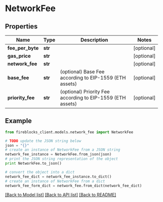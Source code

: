 # NetworkFee


## Properties

Name | Type | Description | Notes
------------ | ------------- | ------------- | -------------
**fee_per_byte** | **str** |  | [optional] 
**gas_price** | **str** |  | [optional] 
**network_fee** | **str** |  | [optional] 
**base_fee** | **str** | (optional) Base Fee according to EIP-1559 (ETH assets) | [optional] 
**priority_fee** | **str** | (optional) Priority Fee according to EIP-1559 (ETH assets) | [optional] 

## Example

```python
from fireblocks_client.models.network_fee import NetworkFee

# TODO update the JSON string below
json = "{}"
# create an instance of NetworkFee from a JSON string
network_fee_instance = NetworkFee.from_json(json)
# print the JSON string representation of the object
print NetworkFee.to_json()

# convert the object into a dict
network_fee_dict = network_fee_instance.to_dict()
# create an instance of NetworkFee from a dict
network_fee_form_dict = network_fee.from_dict(network_fee_dict)
```
[[Back to Model list]](../README.md#documentation-for-models) [[Back to API list]](../README.md#documentation-for-api-endpoints) [[Back to README]](../README.md)


